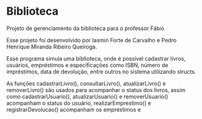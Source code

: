 # Biblioteca
Projeto de gerenciamento da biblioteca para o professor Fábio

Esse projeto foi desenvolvido por Iasmin Forte de Carvalho e Pedro Henrique Miranda Ribeiro Queiroga.

Esse programa simula uma biblioteca, onde é possível cadastrar livros, usuários, empréstimos e especificações como ISBN, número de impréstimos, data de devolução, entre outros no sistema utilizando structs.

As funções cadastrarLivro(), consultarLivro(), atualizarLivro() e removerLivro() são usados para acompanhar o status dos livros, assim como cadastrarUsuario(), atualizarUsuario() e removerUsuario() acompanham o status do usuário, realizarEmprestimo() e registrarDevolucao() acompanham os empréstimos e 
